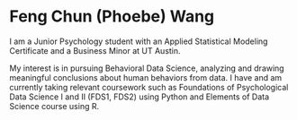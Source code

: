 # Feng Chun (Phoebe) Wang
I am a Junior Psychology student with an Applied Statistical Modeling Certificate and a Business Minor at UT Austin. 

My interest is in pursuing Behavioral Data Science, analyzing and drawing meaningful conclusions about human behaviors from data. I have and am currently taking relevant coursework such as Foundations of Psychological Data Science I and II (FDS1, FDS2) using Python and Elements of Data Science course using R. 

